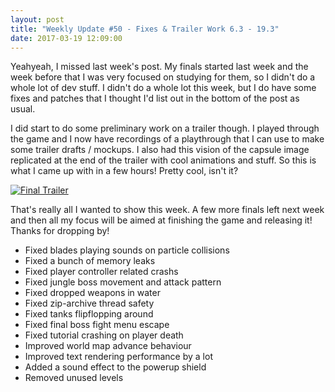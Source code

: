 ```yaml
---
layout: post
title: "Weekly Update #50 - Fixes & Trailer Work 6.3 - 19.3"
date: 2017-03-19 12:09:00
---
```


Yeahyeah, I missed last week's post. My finals started last week and the week before that I was very focused on studying for them, so I didn't do a whole lot of dev stuff. I didn't do a whole lot this week, but I do have some fixes and patches that I thought I'd list out in the bottom of the post as usual.

I did start to do some preliminary work on a trailer though. I played through the game and I now have recordings of a playthrough that I can use to make some trailer drafts / mockups. I also had this vision of the capsule image replicated at the end of the trailer with cool animations and stuff. So this is what I came up with in a few hours! Pretty cool, isn't it?

[![Final Trailer](http://img.youtube.com/vi/QDKYdJFLqO4/0.jpg)](http://www.youtube.com/watch?v=QDKYdJFLqO4 "GunHero Launch Trailer")

That's really all I wanted to show this week. A few more finals left next week and then all my focus will be aimed at finishing the game and releasing it! Thanks for dropping by!

* Fixed blades playing sounds on particle collisions
* Fixed a bunch of memory leaks
* Fixed player controller related crashs
* Fixed jungle boss movement and attack pattern
* Fixed dropped weapons in water
* Fixed zip-archive thread safety
* Fixed tanks flipflopping around
* Fixed final boss fight menu escape
* Fixed tutorial crashing on player death
* Improved world map advance behaviour
* Improved text rendering performance by a lot
* Added a sound effect to the powerup shield
* Removed unused levels
